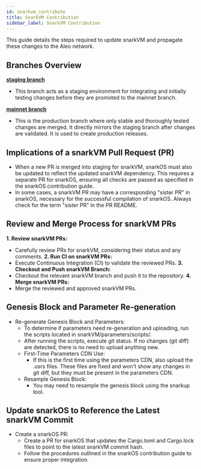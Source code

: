 ```yaml
---
id: snarkvm_contribute
title: SnarkVM Contribution
sidebar_label: SnarkVM Contribution
---
```

This guide details the steps required to update snarkVM and propagate these changes to the Aleo network.

## Branches Overview
[**staging branch**](https://github.com/AleoNet/snarkVM)
- This branch acts as a staging environment for integrating and initially testing changes before they are promoted to the mainnet branch.

[**mainnet branch**](https://github.com/AleoNet/snarkVM/tree/mainnet)
- This is the production branch where only stable and thoroughly tested changes are merged. It directly mirrors the staging branch after changes are validated. It is used to create production releases.

## Implications of a snarkVM Pull Request (PR)
- When a new PR is merged into staging for snarkVM, snarkOS must also be updated to reflect the updated snarkVM dependency. This requires a separate PR for snarkOS, ensuring all checks are passed as specified in the snarkOS contribution guide.
- In some cases, a snarkVM PR may have a corresponding "sister PR" in snarkOS, necessary for the successful compilation of snarkOS. Always check for the term "sister PR" in the PR README.

## Review and Merge Process for snarkVM PRs
**1. Review snarkVM PRs:**
- Carefully review PRs for snarkVM, considering their status and any comments.
**2. Run CI on snarkVM PRs:**
- Execute Continuous Integration (CI) to validate the reviewed PRs.
**3. Checkout and Push snarkVM Branch:**
- Checkout the relevant snarkVM branch and push it to the repository.
**4. Merge snarkVM PRs:**
- Merge the reviewed and approved snarkVM PRs.

## Genesis Block and Parameter Re-generation
- Re-generate Genesis Block and Parameters:
  - To determine if parameters need re-generation and uploading, run the scripts located in snarkVM/parameters/scripts/.
  - After running the scripts, execute git status. If no changes (git diff) are detected, there is no need to upload anything new.
  - First-Time Parameters CDN Use:
    - If this is the first time using the parameters CDN, also upload the .usrs files. These files are fixed and won't show any changes in git diff, but they must be present in the parameters CDN.
  - Resample Genesis Block:
    - You may need to resample the genesis block using the snarkup tool.

## Update snarkOS to Reference the Latest snarkVM Commit
- Create a snarkOS PR:
  - Create a PR for snarkOS that updates the Cargo.toml and Cargo.lock files to point to the latest snarkVM commit hash.
  - Follow the procedures outlined in the snarkOS contribution guide to ensure proper integration.
